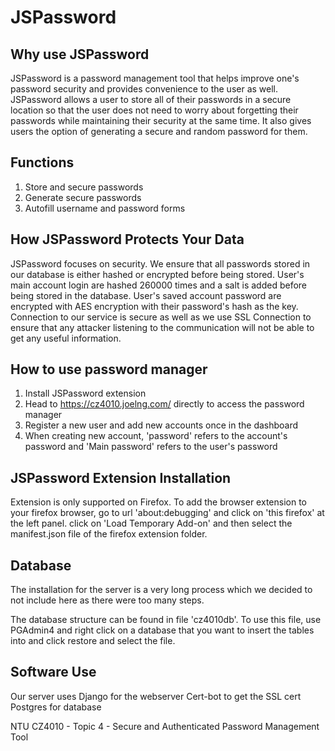 # JSPassword

## Why use JSPassword
JSPassword is a password management tool that helps improve one's password security and provides convenience to the user as well. JSPassword allows a user to store all of their passwords in a secure location so that the user does not need to worry about forgetting their passwords while maintaining their security at the same time. It also gives users the option of generating a secure and random password for them.

## Functions
1) Store and secure passwords
2) Generate secure passwords
3) Autofill username and password forms

## How JSPassword Protects Your Data
JSPassword focuses on security. We ensure that all passwords stored in our database is either hashed or encrypted before being stored.
User's main account login are hashed 260000 times and a salt is added before being stored in the database.
User's saved account password are encrypted with AES encryption with their password's hash as the key.
Connection to our service is secure as well as we use SSL Connection to ensure that any attacker listening to the communication will not be able to get any useful information.

## How to use password manager
1) Install JSPassword extension
2) Head to https://cz4010.joelng.com/ directly to access the password manager
3) Register a new user and add new accounts once in the dashboard
4) When creating new account, 'password' refers to the account's password and 'Main password' refers to the user's password

## JSPassword Extension Installation
Extension is only supported on Firefox.
To add the browser extension to your firefox browser, go to url 'about:debugging' and click on 'this firefox' at the left panel.
click on 'Load Temporary Add-on' and then select the manifest.json file of the firefox extension folder.

## Database
The installation for the server is a very long process which we decided to not include here as there were too many steps.

The database structure can be found in file 'cz4010db'. To use this file, use PGAdmin4 and right click on a database that you want to insert the tables into and click restore and select the file.

## Software Use
Our server uses Django for the webserver
Cert-bot to get the SSL cert
Postgres for database

NTU CZ4010 - Topic 4 - Secure and Authenticated Password Management Tool 

